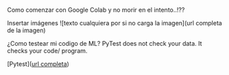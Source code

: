 Como comenzar con Google Colab y no morir en el intento..!??


Insertar imágenes
![texto cualquiera por si no carga la imagen](url completa de la imagen)

¿Como testear mi codigo de ML? PyTest does not check your data. It checks your code/ program.

[Pytest]([url completa](https://towardsdatascience.com/pytest-for-machine-learning-a-simple-example-based-tutorial-a3df3c58cf8))
